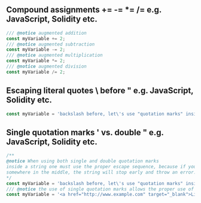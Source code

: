 ## Compound assignments += -= *= /= e.g. JavaScript, Solidity etc.
```JavaScript
/// @notice augmented addition
const myVariable += 2;
/// @notice augmented subtraction
const myVariable -= 2;
/// @notice augmented multiplication
const myVariable *= 2;
/// @notice augmented division
const myVariable /= 2;
```
## Escaping literal quotes \ before " e.g. JavaScript, Solidity etc.
```JavaScript
const myVariable = 'backslash before, let\'s use "quotation marks" inside a string.';
```
## Single quotation marks ' vs. double " e.g. JavaScript, Solidity etc.
```JavaScript
/** 
@notice When using both single and double quotation marks 
inside a string one must use the proper escape sequence, because if you have that same quotation mark 
somewhere in the middle, the string will stop early and throw an error.   
*/
const myVariable = 'backslash before, let\'s use "quotation marks" inside a string.';
/// @notice the use of single quotation marks allows the proper use of double quotation marks inside the string.
const myVariable = '<a href="http://www.example.com" target="_blank">Link</a>';

